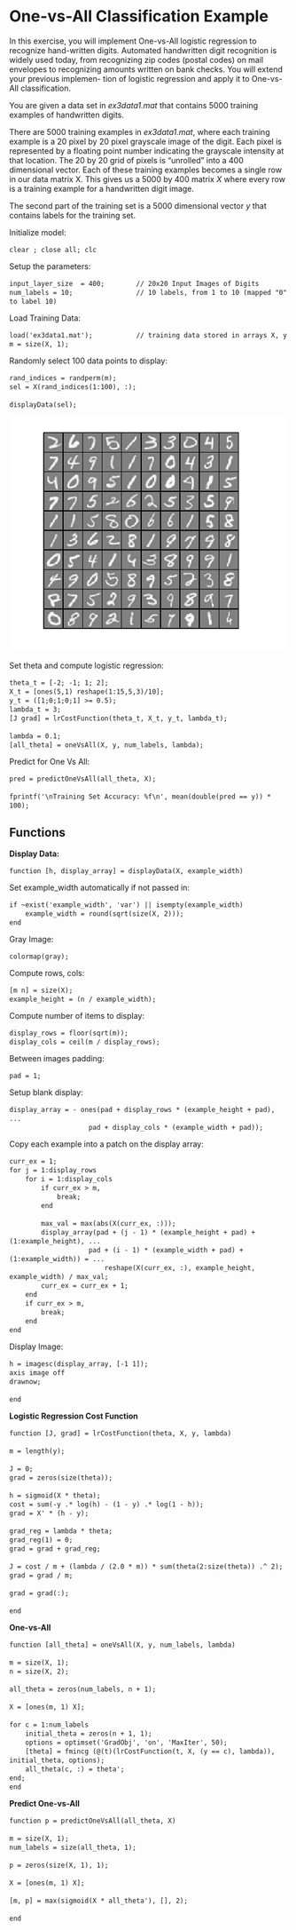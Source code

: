 # One-vs-All Classification Example

In this exercise, you will implement One-vs-All logistic regression to recognize hand-written digits.
Automated handwritten digit recognition is widely used today, from recognizing zip codes (postal codes) on mail envelopes to recognizing amounts written on bank checks.
You will extend your previous implemen- tion of logistic regression and apply it to One-vs-All classification.

You are given a data set in _ex3data1.mat_ that contains 5000 training examples of handwritten digits.

There are 5000 training examples in _ex3data1.mat_, where each training example is a 20 pixel by 20 pixel grayscale image of the digit. Each pixel is represented by a floating point number indicating the grayscale intensity at that location. The 20 by 20 grid of pixels is “unrolled” into a 400 dimensional vector. Each of these training examples becomes a single row in our data matrix X. This gives us a 5000 by 400 matrix _X_ where every row is a training example for a handwritten digit image.

The second part of the training set is a 5000 dimensional vector _y_ that contains labels for the training set.

Initialize model:

	clear ; close all; clc

Setup the parameters:

	input_layer_size  = 400;  		// 20x20 Input Images of Digits
	num_labels = 10;          		// 10 labels, from 1 to 10 (mapped "0" to label 10)

Load Training Data:

	load('ex3data1.mat'); 			// training data stored in arrays X, y
	m = size(X, 1);

Randomly select 100 data points to display:

	rand_indices = randperm(m);
	sel = X(rand_indices(1:100), :);

	displayData(sel);

![alt text](/Week_4/Octave_MatlabTutorials/Assets/1.png)

Set theta and compute logistic regression:

	theta_t = [-2; -1; 1; 2];
	X_t = [ones(5,1) reshape(1:15,5,3)/10];
	y_t = ([1;0;1;0;1] >= 0.5);
	lambda_t = 3;
	[J grad] = lrCostFunction(theta_t, X_t, y_t, lambda_t);

	lambda = 0.1;
	[all_theta] = oneVsAll(X, y, num_labels, lambda);

Predict for One Vs All:

	pred = predictOneVsAll(all_theta, X);

	fprintf('\nTraining Set Accuracy: %f\n', mean(double(pred == y)) * 100);

## Functions

__Display Data:__

	function [h, display_array] = displayData(X, example_width)

Set example_width automatically if not passed in:

	if ~exist('example_width', 'var') || isempty(example_width) 
		example_width = round(sqrt(size(X, 2)));
	end

Gray Image:
	
	colormap(gray);

Compute rows, cols:

	[m n] = size(X);
	example_height = (n / example_width);

Compute number of items to display:

	display_rows = floor(sqrt(m));
	display_cols = ceil(m / display_rows);

Between images padding:

	pad = 1;

Setup blank display:

	display_array = - ones(pad + display_rows * (example_height + pad), ...
                       	pad + display_cols * (example_width + pad));

Copy each example into a patch on the display array:

	curr_ex = 1;
	for j = 1:display_rows
		for i = 1:display_cols
			if curr_ex > m, 
				break; 
			end

			max_val = max(abs(X(curr_ex, :)));
			display_array(pad + (j - 1) * (example_height + pad) + (1:example_height), ...
		              	pad + (i - 1) * (example_width + pad) + (1:example_width)) = ...
							reshape(X(curr_ex, :), example_height, example_width) / max_val;
			curr_ex = curr_ex + 1;
		end
		if curr_ex > m, 
			break; 
		end
	end

Display Image:

	h = imagesc(display_array, [-1 1]);
	axis image off
	drawnow;

	end

__Logistic Regression Cost Function__

	function [J, grad] = lrCostFunction(theta, X, y, lambda)

	m = length(y); 

	J = 0;
	grad = zeros(size(theta));

	h = sigmoid(X * theta);
	cost = sum(-y .* log(h) - (1 - y) .* log(1 - h));
	grad = X' * (h - y);

	grad_reg = lambda * theta;
	grad_reg(1) = 0;
	grad = grad + grad_reg;

	J = cost / m + (lambda / (2.0 * m)) * sum(theta(2:size(theta)) .^ 2);
	grad = grad / m;

	grad = grad(:);

	end

__One-vs-All__

	function [all_theta] = oneVsAll(X, y, num_labels, lambda)

	m = size(X, 1);
	n = size(X, 2);

	all_theta = zeros(num_labels, n + 1);

	X = [ones(m, 1) X];

	for c = 1:num_labels
     	initial_theta = zeros(n + 1, 1);
     	options = optimset('GradObj', 'on', 'MaxIter', 50);
     	[theta] = fmincg (@(t)(lrCostFunction(t, X, (y == c), lambda)), initial_theta, options);
     	all_theta(c, :) = theta';
	end;
	end

__Predict One-vs-All__

	function p = predictOneVsAll(all_theta, X)

	m = size(X, 1);
	num_labels = size(all_theta, 1);

	p = zeros(size(X, 1), 1);

	X = [ones(m, 1) X];

	[m, p] = max(sigmoid(X * all_theta'), [], 2);

	end

